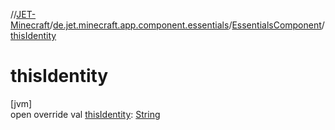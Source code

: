 //[JET-Minecraft](../../../index.md)/[de.jet.minecraft.app.component.essentials](../index.md)/[EssentialsComponent](index.md)/[thisIdentity](this-identity.md)

# thisIdentity

[jvm]\
open override val [thisIdentity](this-identity.md): [String](https://kotlinlang.org/api/latest/jvm/stdlib/kotlin/-string/index.html)
